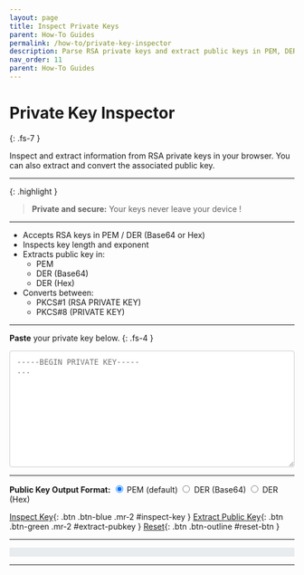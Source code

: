 ```yaml
---
layout: page
title: Inspect Private Keys
parent: How-To Guides
permalink: /how-to/private-key-inspector
description: Parse RSA private keys and extract public keys in PEM, DER, or Base64 formats — all client-side.
nav_order: 11
parent: How-To Guides
---
```


# Private Key Inspector
{: .fs-7 }

Inspect and extract information from RSA private keys in your browser. You can also extract and convert the associated public key.

---

{: .highlight }
> **Private and secure:** Your keys never leave your device !

---

* Accepts RSA keys in PEM / DER (Base64 or Hex)
* Inspects key length and exponent
* Extracts public key in:
   *  PEM
   *  DER (Base64)
   *  DER (Hex)
* Converts between:
  *  PKCS#1 (RSA PRIVATE KEY)
  *  PKCS#8 (PRIVATE KEY)


---

**Paste** your private key below.
{: .fs-4 }

<textarea id="keyInput"
  rows="12"
  class="w-100 mb-3"
  placeholder="-----BEGIN PRIVATE KEY-----&#10;..."
  style="width:100%; font-family: monospace; color: #789; border: 1px solid #ccc; padding: 0.75rem; border-radius: 4px;">
</textarea>

---

<div class="mb-2">
  <strong>Public Key Output Format:</strong>
  <label><input type="radio" name="keyOutputFormat" value="pem" checked> PEM (default)</label>
  <label class="ml-3"><input type="radio" name="keyOutputFormat" value="base64"> DER (Base64)</label>
  <label class="ml-3"><input type="radio" name="keyOutputFormat" value="hex"> DER (Hex)</label>
</div>

[Inspect Key](#){: .btn .btn-blue .mr-2 #inspect-key }
[Extract Public Key](#){: .btn .btn-green .mr-2 #extract-pubkey }
[Reset](#){: .btn .btn-outline #reset-btn }

---

<pre class="p-3 rounded border text-sm" style="background-color: #e9ecef; border-color: #ccc; white-space: pre-wrap; overflow-x: auto;">
  <code id="keyOutput" class="language-json"></code>
</pre>

--- 

<script src="/assets/js/tls-cert-common.js"></script>
<script src="/assets/js/private-key-inspector.js"></script>
